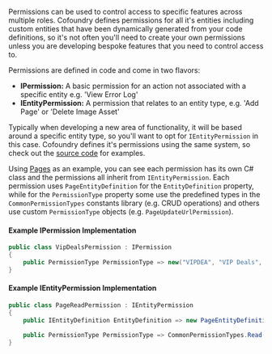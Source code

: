 Permissions can be used to control access to specific features across multiple roles. Cofoundry defines permissions for all it's entities including custom entities that have been dynamically generated from your code definitions, so it's not often you'll need to create your own permissions unless you are developing bespoke features that you need to control access to.

Permissions are defined in code and come in two flavors:

- **IPermission:** A basic permission for an action not associated with a specific entity e.g. 'View Error Log'
- **IEntityPermission:** A permission that relates to an entity type, e.g. 'Add Page' or 'Delete Image Asset'

Typically when developing a new area of functionality, it will be based around a specific entity type, so you'll want to opt for `IEntityPermission` in this case. Cofoundry defines it's permissions using the same system, so check out the [source code](https://github.com/cofoundry-cms/cofoundry/tree/master/src/Cofoundry.Domain/Domain/) for examples. 

Using [Pages](https://github.com/cofoundry-cms/cofoundry/tree/master/src/Cofoundry.Domain/Domain/Pages/Permissions) as an example, you can see each permission has its own C# class and the permissions all inherit from `IEntityPermission`. Each permission uses `PageEntityDefinition` for the `EntityDefinition` property, while for the `PermissionType` property some use the predefined types in the `CommonPermissionTypes` constants library (e.g. CRUD operations) and others use custom `PermissionType` objects (e.g. `PageUpdateUrlPermission`).

#### Example IPermission Implementation

```csharp
public class VipDealsPermission : IPermission
{
    public PermissionType PermissionType => new("VIPDEA", "VIP Deals", "Access to VIP deals");
}
```

#### Example IEntityPermission Implementation

```csharp
public class PageReadPermission : IEntityPermission
{
    public IEntityDefinition EntityDefinition => new PageEntityDefinition();
    
    public PermissionType PermissionType => CommonPermissionTypes.Read("Pages");
}
```

